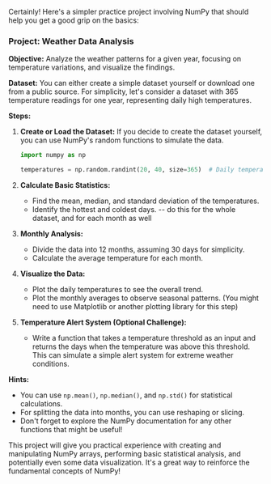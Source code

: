Certainly! Here's a simpler practice project involving NumPy that should help you get a good grip on the basics:

### Project: Weather Data Analysis

**Objective:** Analyze the weather patterns for a given year, focusing on temperature variations, and visualize the findings.

**Dataset:** You can either create a simple dataset yourself or download one from a public source. For simplicity, let's consider a dataset with 365 temperature readings for one year, representing daily high temperatures.

**Steps:**

1. **Create or Load the Dataset:**
   If you decide to create the dataset yourself, you can use NumPy's random functions to simulate the data.

   ```python
   import numpy as np

   temperatures = np.random.randint(20, 40, size=365)  # Daily temperatures between 20 and 40 degrees
   ```

2. **Calculate Basic Statistics:**
   - Find the mean, median, and standard deviation of the temperatures.
   - Identify the hottest and coldest days.
   -- do this for the whole dataset, and for each month as well


3. **Monthly Analysis:**
   - Divide the data into 12 months, assuming 30 days for simplicity.
   - Calculate the average temperature for each month.



4. **Visualize the Data:**
   - Plot the daily temperatures to see the overall trend.
   - Plot the monthly averages to observe seasonal patterns.
   (You might need to use Matplotlib or another plotting library for this step)

5. **Temperature Alert System (Optional Challenge):**
   - Write a function that takes a temperature threshold as an input and returns the days when the temperature was above this threshold. This can simulate a simple alert system for extreme weather conditions.

**Hints:**
- You can use `np.mean()`, `np.median()`, and `np.std()` for statistical calculations.
- For splitting the data into months, you can use reshaping or slicing.
- Don't forget to explore the NumPy documentation for any other functions that might be useful!

This project will give you practical experience with creating and manipulating NumPy arrays, performing basic statistical analysis, and potentially even some data visualization. It's a great way to reinforce the fundamental concepts of NumPy!